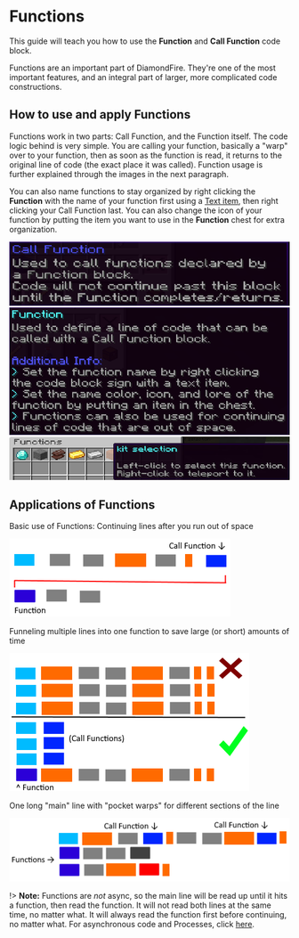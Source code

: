 # Functions

This guide will teach you how to use the **Function** and **Call Function** code block.

Functions are an important part of DiamondFire. They're one of the most important features, and an integral part of larger, more complicated code constructions.

## How to use and apply Functions

Functions work in two parts: Call Function, and the Function itself. The code logic behind is very simple. You are calling your function, basically a "warp" over to your function, then as soon as the function is read, it returns to the original line of code (the exact place it was called). Function usage is further explained through the images in the next paragraph.

You can also name functions to stay organized by right clicking the **Function** with the name of your function first using a [Text item](Variables/Text.md), then right clicking your Call Function last. You can also change the icon of your function by putting the item you want to use in the **Function** chest for extra organization.

![Call function](../_media/call_function.png)
![Function](../_media/function.png)
![Function menu](../_media/function_menu.png)

## Applications of Functions

Basic use of Functions: Continuing lines after you run out of space

![Function example](../_media/function_example1.png)
  
  
Funneling multiple lines into one function to save large (or short) amounts of time

![Function example](../_media/function_example2.png)
  
  
One long "main" line with "pocket warps" for different sections of the line

![Function example](../_media/function_example3.png)

!> **Note:** Functions are *not* async, so the main line will be read up until it hits a function, then read the function. It will not read both lines at the same time, no matter what. It will always read the function first before continuing, no matter what. For asynchronous code and Processes, click [here](Code_Blocks/Processes.md).
